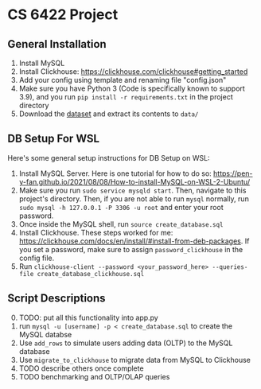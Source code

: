 # CS 6422 Project
## General Installation
1. Install MySQL
2. Install Clickhouse: https://clickhouse.com/clickhouse#getting_started
3. Add your config using template and renaming file "config.json"
4. Make sure you have Python 3 (Code is specifically known to support 3.9), and you run `pip install -r requirements.txt` in the project directory
5. Download the [dataset](https://www.kaggle.com/datasets/debashis74017/stock-market-data-nifty-100-stocks-5-min-data) and extract its contents to `data/`

## DB Setup For WSL
Here's some general setup instructions for DB Setup on WSL:
1. Install MySQL Server. Here is one tutorial for how to do so: https://pen-y-fan.github.io/2021/08/08/How-to-install-MySQL-on-WSL-2-Ubuntu/
2. Make sure you run `sudo service mysqld start`. Then, navigate to this project's directory. Then, if you are not able to run `mysql` normally, run `sudo mysql -h 127.0.0.1 -P 3306 -u root` and enter your root password.
3. Once inside the MySQL shell, run `source create_database.sql`
4. Install Clickhouse. These steps worked for me: https://clickhouse.com/docs/en/install/#install-from-deb-packages. If you set a password, make sure to assign `password_clickhouse` in the config file.
5. Run `clickhouse-client --password <your_password_here> --queries-file create_database_clickhouse.sql`

## Script Descriptions
0. TODO: put all this functionality into app.py
1. run `mysql -u [username] -p < create_database.sql` to create the MySQL databse
2. Use `add_rows` to simulate users adding data (OLTP) to the MySQL database
3. Use `migrate_to_clickhouse` to migrate data from MySQL to Clickhouse
4. TODO describe others once complete
5. TODO benchmarking and OLTP/OLAP queries